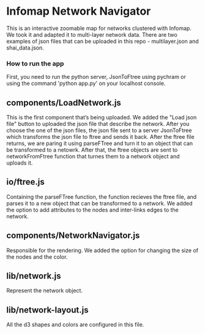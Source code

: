 # Infomap Network Navigator
This is an interactive zoomable map for networks clustered with Infomap. We took it and adapted it to multi-layer network data. There are two examples of json files that can be uploaded in this repo - multilayer.json and shai_data.json.

### How to run the app
First, you need to run the python server, JsonToFtree using pychram or using the command 'python app.py' on your localhost console.

## components/LoadNetwork.js
This is the first component that’s being uploaded. We added the "Load json file" button to uploaded the json file that describe the network. After you choose the one of the json files, the json file sent to a server JsonToFtree which transforms the json file to ftree and sends it back. After the ftree file returns, we are paring it using parseFTree and turn it to an object that can be transformed to a netowrk. After that, the ftree objects are sent to networkFromFtree function that turnes them to a network object and uploads it.

## io/ftree.js
Containing the parseFTree function, the function recieves the ftree file, and parses it to a new object that can be transformed to a network. We added the option to add attributes to the nodes and inter-links edges to the network.

## components/NetworkNavigator.js
Responsible for the rendering. We added the option for changing the size of the nodes and the color.

##  lib/network.js
Represent the network object.

## lib/network-layout.js
All the d3 shapes and colors are configured in this file.


